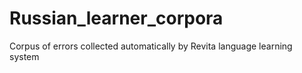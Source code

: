# Russian_learner_corpora
Corpus of errors collected automatically by Revita language learning system
